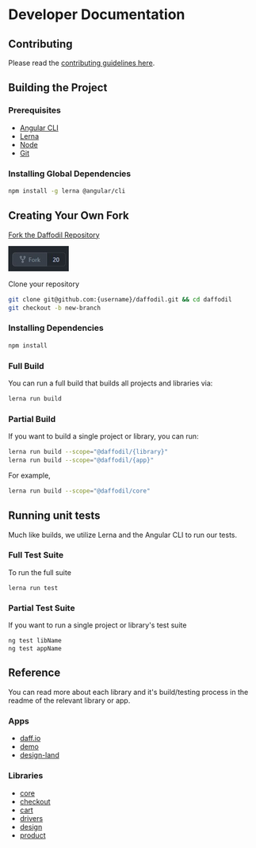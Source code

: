 # Developer Documentation

## Contributing
Please read the [contributing guidelines here](https://github.com/graycoreio/daffodil/blob/develop/CONTRIBUTING.md).

## Building the Project
### Prerequisites
* [Angular CLI](https://cli.angular.io/)
* [Lerna](https://github.com/lerna/lerna)
* [Node](https://nodejs.org)
* [Git](https://git-scm.com/)

### Installing Global Dependencies
```bash
npm install -g lerna @angular/cli
```

## Creating Your Own Fork
[Fork the Daffodil Repository](https://github.com/graycoreio/daffodil/fork)

![GitHub Fork Button](./assets/daff-fork.jpg "Fork Daffodil")

Clone your repository
```bash
git clone git@github.com:{username}/daffodil.git && cd daffodil
git checkout -b new-branch
```

### Installing Dependencies
```bash
npm install
```

### Full Build
You can run a full build that builds all projects and libraries via:

```bash
lerna run build
```

### Partial Build
If you want to build a single project or library, you can run:

```bash
lerna run build --scope="@daffodil/{library}"
lerna run build --scope="@daffodil/{app}"
```

For example,

```bash
lerna run build --scope="@daffodil/core"
```

## Running unit tests
Much like builds, we utilize Lerna and the Angular CLI to run our tests.

### Full Test Suite
To run the full suite

```
lerna run test
```

### Partial Test Suite
If you want to run a single project or library's test suite
```
ng test libName
ng test appName
```

## Reference
You can read more about each library and it's build/testing process in the readme of the relevant library or app.

### Apps
* [daff.io](../apps/daffio/README.md)
* [demo](../apps/daffio/README.md)
* [design-land](../apps/design-land/README.md)

### Libraries
* [core](../libs/core/README.md)
* [checkout](../libs/checkout/README.md)
* [cart](../libs/cart/README.md)
* [drivers](../libs/drivers/README.md)
* [design](../libs/design/README.md)
* [product](../libs/product/README.md)
